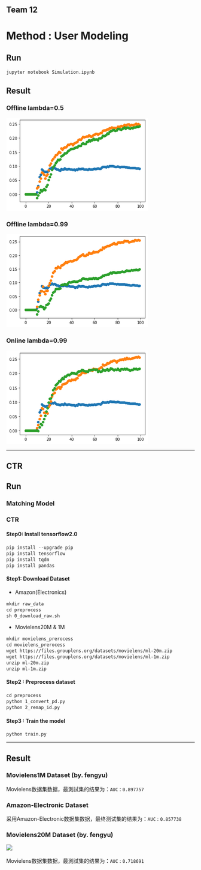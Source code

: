 ## Team 12 

# Method : User Modeling

## Run
```
jupyter notebook Simulation.ipynb
```

## Result
### Offline lambda=0.5
![offline05](./simulation_result/offline_05.png)

### Offline lambda=0.99
![offline099](./simulation_result/offline_099.png)

### Online lambda=0.99
![online099](./simulation_result/online_099.png)

---
## CTR
## Run
### Matching Model


### CTR
#### Step0: Install tensorflow2.0
```
pip install --upgrade pip
pip install tensorflow
pip install tqdm
pip install pandas
```
#### Step1: Download Dataset

*   Amazon(Electronics)
```
mkdir raw_data
cd preprocess
sh 0_download_raw.sh
```

*   Movielens20M & 1M
```
mkdir movielens_prerocess
cd movielens_prerocess
wget https://files.grouplens.org/datasets/movielens/ml-20m.zip
wget https://files.grouplens.org/datasets/movielens/ml-1m.zip
unzip ml-20m.zip
unzip ml-1m.zip
```

#### Step2 : Preprocess dataset
```
cd preprocess
python 1_convert_pd.py
python 2_remap_id.py
```

#### Step3 : Train the model
```
python train.py
```

---

## Result
### Movielens1M Dataset (by. fengyu)
Movielens数据集数据，最測試集的结果为：`AUC：0.897757`


### Amazon-Electronic Dataset
采用Amazon-Electronic数据集数据，最终测试集的结果为：`AUC：0.857738`

### Movielens20M Dataset (by. fengyu)
![](https://i.imgur.com/kRrSGDF.png)

Movielens数据集数据，最測試集的结果为：`AUC：0.718691`
